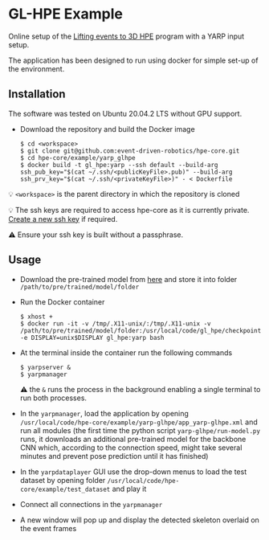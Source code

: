 
# GL-HPE Example
Online setup of the [Lifting events to 3D HPE](https://github.com/IIT-PAVIS/lifting_events_to_3d_hpe) program with a YARP input setup.
<!-- Use the hpecore installed with OpenPose functionality to perform HPE on greyscale images streamed over YARP. -->

The application has been designed to run using docker for simple set-up of the environment.

## Installation
The software was tested on Ubuntu 20.04.2 LTS without GPU support.

- Download the repository and build the Docker image
    ```shell
    $ cd <workspace>
    $ git clone git@github.com:event-driven-robotics/hpe-core.git
    $ cd hpe-core/example/yarp_glhpe
    $ docker build -t gl_hpe:yarp --ssh default --build-arg ssh_pub_key="$(cat ~/.ssh/<publicKeyFile>.pub)" --build-arg ssh_prv_key="$(cat ~/.ssh/<privateKeyFile>)" - < Dockerfile
    ```
:bulb: `<workspace>` is the parent directory in which the repository is cloned

:bulb: The ssh keys are required to access hpe-core as it is currently private. [Create a new ssh key](https://docs.github.com/en/github/authenticating-to-github/connecting-to-github-with-ssh/generating-a-new-ssh-key-and-adding-it-to-the-ssh-agent) if required.

:warning: Ensure your ssh key is built without a passphrase.

## Usage
- Download the pre-trained model from [here](https://drive.google.com/drive/folders/1AgsQl6sTJBygPvgbdR1e9IfVAYxupMGI) and store it into folder `/path/to/pre/trained/model/folder`
- Run the Docker container
    ```shell
    $ xhost +
    $ docker run -it -v /tmp/.X11-unix/:/tmp/.X11-unix -v /path/to/pre/trained/model/folder:/usr/local/code/gl_hpe/checkpoint/ -e DISPLAY=unix$DISPLAY gl_hpe:yarp bash
    ```
  
- At the terminal inside the container run the following commands
  ```shell 
  $ yarpserver &
  $ yarpmanager
  ```
  :warning: the `&` runs the process in the background enabling a single terminal to run both processes.

- In the `yarpmanager`, load the application by opening `/usr/local/code/hpe-core/example/yarp-glhpe/app_yarp-glhpe.xml` 
  and run all modules (the first time the python script `yarp-glhpe/run-model.py` runs, it downloads an additional pre-trained 
  model for the backbone CNN which, according to the connection speed, might take several minutes and prevent pose prediction
  until it has finished)

- In the `yarpdataplayer` GUI use the drop-down menus to load the test dataset by opening folder `/usr/local/code/hpe-core/example/test_dataset` and play it

- Connect all connections in the `yarpmanager` 
  
- A new window will pop up and display the detected skeleton overlaid on the event frames
